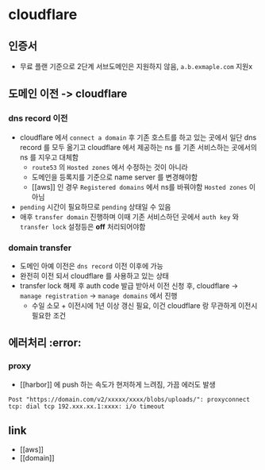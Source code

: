 # cloudflare

## 인증서
- 무료 플랜 기준으로 2단계 서브도메인은 지원하지 않음, `a.b.exmaple.com` 지원x

## 도메인 이전 -> cloudflare
### dns record 이전
- cloudflare 에서 `connect a domain` 후 기존 호스트를 하고 있는 곳에서 일단 dns record 를 모두 옮기고 cloudflare 에서 제공하는 ns 를 기존 서비스하는 곳에서의 ns 를 지우고 대체함
  - `route53` 의 `Hosted zones` 에서 수정하는 것이 아니라
  - 도메인을 등록지를 기준으로 name server 를 변경해야함
  - [[aws]] 인 경우 `Registered domains` 에서 ns를 바꿔야함 `Hosted zones` 이 아님
- `pending` 시간이 필요하므로 `pending` 상태일 수 있음
- 애후 `transfer domain` 진행하며 이때 기존 서비스하던 곳에서 `auth key` 와 `transfer lock` 설정등은 **off** 처리되어야함

### domain transfer
- 도메인 아예 이전은 `dns record` 이전 이후에 가능
- 완전히 이전 되서 cloudflare 를 사용하고 있는 상태
- transfer lock 해제 후 auth code 발급 받아서 이전 신청 후, cloudflare -> `manage registration` -> `manage domains` 에서 진행
  - 수일 소모 + 이전시에 1년 이상 갱신 필요, 이건 cloudflare 랑 무관하게 이전시 필요한 조건

## 에러처리 :error:
### proxy
- [[harbor]] 에 push 하는 속도가 현저하게 느려짐, 가끔 에러도 발생
```
Post "https://domain.com/v2/xxxxx/xxxx/blobs/uploads/": proxyconnect tcp: dial tcp 192.xxx.xx.1:xxxx: i/o timeout
```

## link
- [[aws]]
- [[domain]]
